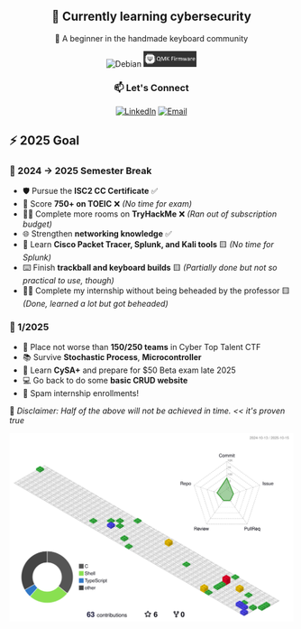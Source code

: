<!-- Center intro block -->
<div align="center">

## 🔭 Currently learning cybersecurity  
🌱 A beginner in the handmade keyboard community  


![Debian](https://img.shields.io/badge/Debian-D70A53?style=for-the-badge&logo=debian&logoColor=white) <img src="https://github.com/Apiratchai/Apiratchai/blob/main/QMK.png" width="94">

### 📫 Let's Connect  
[![LinkedIn](https://img.shields.io/badge/LinkedIn-%230077B5.svg?style=for-the-badge&logo=linkedin&logoColor=white)](https://linkedin.com/in/apiratchai)
[![Email](https://img.shields.io/badge/Email-D14836?style=for-the-badge&logo=gmail&logoColor=white)](mailto:apiratchai@kkumail.com)

</div>


## ⚡ 2025 Goal

### 🎯 2024 → 2025 Semester Break
- 🛡️ Pursue the **ISC2 CC Certificate** ✅  
- 📖 Score **750+ on TOEIC** ❌ *(No time for exam)*  
- 🏴‍☠️ Complete more rooms on **TryHackMe** ❌ *(Ran out of subscription budget)*  
- 🌐 Strengthen **networking knowledge** ✅  
- 🔧 Learn **Cisco Packet Tracer, Splunk, and Kali tools** 🟨 *(No time for Splunk)*  
- ⌨️ Finish **trackball and keyboard builds** 🟨 *(Partially done but not so practical to use, though)*  
- 🧑‍🏫 Complete my internship without being beheaded by the professor 🟨 *(Done, learned a lot but got beheaded)*  


### 📘 1/2025
- 🥇 Place not worse than **150/250 teams** in Cyber Top Talent CTF  
- 📚 Survive **Stochastic Process**, **Microcontroller**  
- 🔐 Learn **CySA+** and prepare for $50 Beta exam late 2025  
- 💻 Go back to do some **basic CRUD website**  
- 📨 Spam internship enrollments!  


📌 *Disclaimer: Half of the above will not be achieved in time. << it's proven true*  


<div align="center">

![profile-3d](./profile-3d-contrib/profile-gitblock.svg)

</div>
